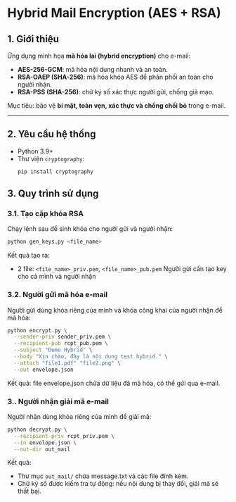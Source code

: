 # Hybrid Mail Encryption (AES + RSA)

## 1. Giới thiệu
Ứng dụng minh họa **mã hóa lai (hybrid encryption)** cho e-mail:
- **AES-256-GCM**: mã hóa nội dung nhanh và an toàn.
- **RSA-OAEP (SHA-256)**: mã hóa khóa AES để phân phối an toàn cho người nhận.
- **RSA-PSS (SHA-256)**: chữ ký số xác thực người gửi, chống giả mạo.

Mục tiêu: bảo vệ **bí mật, toàn vẹn, xác thực và chống chối bỏ** trong e-mail.

---
## 2. Yêu cầu hệ thống
- Python 3.9+
- Thư viện `cryptography`:
  ```bash
  pip install cryptography
  ```
## 3. Quy trình sử dụng

### 3.1. Tạo cặp khóa RSA
Chạy lệnh sau để sinh khóa cho người gửi và người nhận:

```bash
python gen_keys.py <file_name>
```
Kết quả tạo ra:
- 2 file: `<file_name>_priv.pem`, `<file_name>_pub.pem`
Người gửi cần tạo key cho cả mình và người nhận

### 3.2. Người gửi mã hóa e-mail
Người gửi dùng khóa riêng của mình và khóa công khai của người nhận để mã hóa:
```bash
python encrypt.py \
  --sender-priv sender_priv.pem \
  --recipient-pub rcpt_pub.pem \
  --subject "Demo Hybrid" \
  --body "Xin chào, đây là nội dung test hybrid." \
  --attach "file1.pdf" "file2.png" \
  --out envelope.json
```
Kết quả: file envelope.json chứa dữ liệu đã mã hóa, có thể gửi qua e-mail.
### 3.. Người nhận giải mã e-mail
Người nhận dùng khóa riêng của mình để giải mã:
```bash
python decrypt.py \
  --recipient-priv rcpt_priv.pem \
  --in envelope.json \
  --out-dir out_mail
```
Kết quả:
- Thư mục `out_mail/` chứa message.txt và các file đính kèm.
- Chữ ký số được kiểm tra tự động: nếu nội dung bị thay đổi, giải mã sẽ thất bại.
